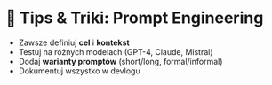 # 🔧 Tips & Triki: Prompt Engineering

- Zawsze definiuj **cel** i **kontekst**
- Testuj na różnych modelach (GPT-4, Claude, Mistral)
- Dodaj **warianty promptów** (short/long, formal/informal)
- Dokumentuj wszystko w devlogu

